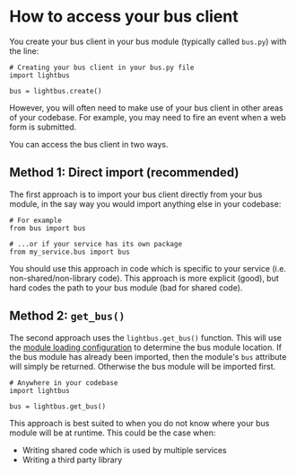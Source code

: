 # How to access your bus client

You create your bus client in your bus module
(typically called `bus.py`) with the line:

```python3
# Creating your bus client in your bus.py file
import lightbus

bus = lightbus.create()
```

However, you will often need to make use of your bus client
in other areas of your codebase. For example, you may need to
fire an event when a web form is submitted.

You can access the bus client in two ways.

## Method 1: Direct import (recommended)

The first approach is to import your bus client directly from
your bus module, in the say way you would import anything else
in your codebase:

```python3
# For example
from bus import bus

# ...or if your service has its own package
from my_service.bus import bus
```

You should use this approach in code which is specific to your
service (i.e. non-shared/non-library code). This approach is more
explicit (good), but hard codes the path to your bus module (bad for shared code).

## Method 2: `get_bus()`

The second approach uses the `lightbus.get_bus()` function. This will
use the [module loading configuration] to determine the bus module location.
If the bus module has already been imported, then the module's
`bus` attribute will simply be returned. Otherwise the bus module will be
imported first.

```python3
# Anywhere in your codebase
import lightbus

bus = lightbus.get_bus()
```

This approach is best suited to when you do not know where your bus module
will be at runtime. This could be the case when:

* Writing shared code which is used by multiple services
* Writing a third party library


[module loading configuration]: /reference/configuration.md#1-module-loading
